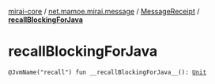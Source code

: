 [mirai-core](../../index.md) / [net.mamoe.mirai.message](../index.md) / [MessageReceipt](index.md) / [__recallBlockingForJava__](./__recall-blocking-for-java__.md)

# __recallBlockingForJava__

`@JvmName("recall") fun __recallBlockingForJava__(): `[`Unit`](https://kotlinlang.org/api/latest/jvm/stdlib/kotlin/-unit/index.html)